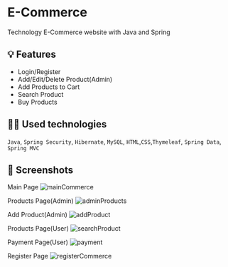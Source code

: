 # E-Commerce
Technology E-Commerce website with Java and Spring

## 💡 Features
- Login/Register
- Add/Edit/Delete Product(Admin)
- Add Products to Cart
- Search Product
- Buy Products

## 👨‍💻 Used technologies
`Java`, `Spring Security`, `Hibernate`, `MySQL`, `HTML`,`CSS`,`Thymeleaf`, `Spring Data`, `Spring MVC` 

## 📸 Screenshots
Main Page
![mainCommerce](https://user-images.githubusercontent.com/98694275/188326341-a9693b45-14d6-48f2-8d10-af50105619ff.png)

Products Page(Admin)
![adminProducts](https://user-images.githubusercontent.com/98694275/188326384-13c1993f-4c0a-4d51-844a-0107ba698d5b.png)

Add Product(Admin)
![addProduct](https://user-images.githubusercontent.com/98694275/188326397-d28bfc89-349e-4637-8fd4-ef2879bfb27f.png)

Products Page(User)
![searchProduct](https://user-images.githubusercontent.com/98694275/188481436-07f0e132-8ca7-468d-9ade-5b0d393bdf75.png)

Payment Page(User)
![payment](https://user-images.githubusercontent.com/98694275/188326540-02761348-99bc-4e60-8553-4a1323bdab41.png)

Register Page
![registerCommerce](https://user-images.githubusercontent.com/98694275/188326439-4c093519-b8b4-41fc-8d4e-254e9699f2bb.png)
